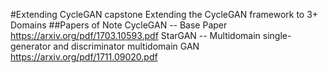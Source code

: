 #Extending CycleGAN capstone
Extending the CycleGAN framework to 3+ Domains
##Papers of Note
CycleGAN -- Base Paper https://arxiv.org/pdf/1703.10593.pdf
StarGAN -- Multidomain single-generator and discriminator multidomain GAN https://arxiv.org/pdf/1711.09020.pdf

